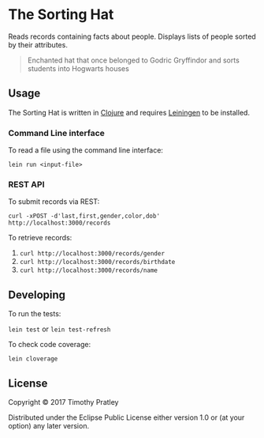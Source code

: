 # The Sorting Hat

Reads records containing facts about people.
Displays lists of people sorted by their attributes.

>Enchanted hat that once belonged to Godric Gryffindor and sorts students into Hogwarts houses

## Usage

The Sorting Hat is written in [Clojure](https://www.clojure.org/) and requires [Leiningen](https://leiningen.org/) to be installed.

### Command Line interface

To read a file using the command line interface:

`lein run <input-file>`


### REST API

To submit records via REST:

`curl -xPOST -d'last,first,gender,color,dob' http://localhost:3000/records`

To retrieve records:

1. `curl http://localhost:3000/records/gender`
2. `curl http://localhost:3000/records/birthdate`
3. `curl http://localhost:3000/records/name`

## Developing

To run the tests:

`lein test` or `lein test-refresh`

To check code coverage:

`lein cloverage`


## License

Copyright © 2017 Timothy Pratley

Distributed under the Eclipse Public License either version 1.0 or (at
your option) any later version.
